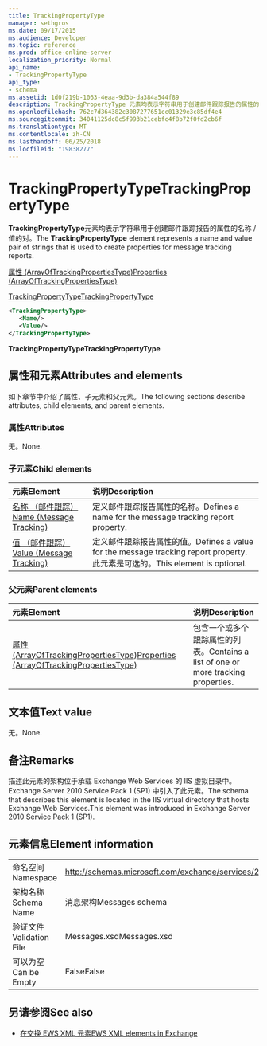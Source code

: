 ```yaml
---
title: TrackingPropertyType
manager: sethgros
ms.date: 09/17/2015
ms.audience: Developer
ms.topic: reference
ms.prod: office-online-server
localization_priority: Normal
api_name:
- TrackingPropertyType
api_type:
- schema
ms.assetid: 1d0f219b-1063-4eaa-9d3b-da384a544f89
description: TrackingPropertyType 元素均表示字符串用于创建邮件跟踪报告的属性的名称 / 值的对。
ms.openlocfilehash: 762c7d364382c3087277651cc01329e3c85df4e4
ms.sourcegitcommit: 34041125dc8c5f993b21cebfc4f8b72f0fd2cb6f
ms.translationtype: MT
ms.contentlocale: zh-CN
ms.lasthandoff: 06/25/2018
ms.locfileid: "19838277"
---
```

# <a name="trackingpropertytype"></a><span data-ttu-id="62dfa-103">TrackingPropertyType</span><span class="sxs-lookup"><span data-stu-id="62dfa-103">TrackingPropertyType</span></span>

<span data-ttu-id="62dfa-104">**TrackingPropertyType**元素均表示字符串用于创建邮件跟踪报告的属性的名称 / 值的对。</span><span class="sxs-lookup"><span data-stu-id="62dfa-104">The **TrackingPropertyType** element represents a name and value pair of strings that is used to create properties for message tracking reports.</span></span> 
  
[<span data-ttu-id="62dfa-105">属性 (ArrayOfTrackingPropertiesType)</span><span class="sxs-lookup"><span data-stu-id="62dfa-105">Properties (ArrayOfTrackingPropertiesType)</span></span>](properties-arrayoftrackingpropertiestype.md)
  
[<span data-ttu-id="62dfa-106">TrackingPropertyType</span><span class="sxs-lookup"><span data-stu-id="62dfa-106">TrackingPropertyType</span></span>](trackingpropertytype.md)
  
```xml
<TrackingPropertyType>
   <Name/>
   <Value/>
</TrackingPropertyType>
```

 <span data-ttu-id="62dfa-107">**TrackingPropertyType**</span><span class="sxs-lookup"><span data-stu-id="62dfa-107">**TrackingPropertyType**</span></span>
## <a name="attributes-and-elements"></a><span data-ttu-id="62dfa-108">属性和元素</span><span class="sxs-lookup"><span data-stu-id="62dfa-108">Attributes and elements</span></span>

<span data-ttu-id="62dfa-109">如下章节中介绍了属性、子元素和父元素。</span><span class="sxs-lookup"><span data-stu-id="62dfa-109">The following sections describe attributes, child elements, and parent elements.</span></span>
  
### <a name="attributes"></a><span data-ttu-id="62dfa-110">属性</span><span class="sxs-lookup"><span data-stu-id="62dfa-110">Attributes</span></span>

<span data-ttu-id="62dfa-111">无。</span><span class="sxs-lookup"><span data-stu-id="62dfa-111">None.</span></span>
  
### <a name="child-elements"></a><span data-ttu-id="62dfa-112">子元素</span><span class="sxs-lookup"><span data-stu-id="62dfa-112">Child elements</span></span>

|<span data-ttu-id="62dfa-113">**元素**</span><span class="sxs-lookup"><span data-stu-id="62dfa-113">**Element**</span></span>|<span data-ttu-id="62dfa-114">**说明**</span><span class="sxs-lookup"><span data-stu-id="62dfa-114">**Description**</span></span>|
|:-----|:-----|
|[<span data-ttu-id="62dfa-115">名称 （邮件跟踪）</span><span class="sxs-lookup"><span data-stu-id="62dfa-115">Name (Message Tracking)</span></span>](name-message-tracking.md) <br/> |<span data-ttu-id="62dfa-116">定义邮件跟踪报告属性的名称。</span><span class="sxs-lookup"><span data-stu-id="62dfa-116">Defines a name for the message tracking report property.</span></span>  <br/> |
|[<span data-ttu-id="62dfa-117">值 （邮件跟踪）</span><span class="sxs-lookup"><span data-stu-id="62dfa-117">Value (Message Tracking)</span></span>](value-message-tracking.md) <br/> |<span data-ttu-id="62dfa-118">定义邮件跟踪报告属性的值。</span><span class="sxs-lookup"><span data-stu-id="62dfa-118">Defines a value for the message tracking report property.</span></span> <span data-ttu-id="62dfa-119">此元素是可选的。</span><span class="sxs-lookup"><span data-stu-id="62dfa-119">This element is optional.</span></span>  <br/> |
   
### <a name="parent-elements"></a><span data-ttu-id="62dfa-120">父元素</span><span class="sxs-lookup"><span data-stu-id="62dfa-120">Parent elements</span></span>

|<span data-ttu-id="62dfa-121">**元素**</span><span class="sxs-lookup"><span data-stu-id="62dfa-121">**Element**</span></span>|<span data-ttu-id="62dfa-122">**说明**</span><span class="sxs-lookup"><span data-stu-id="62dfa-122">**Description**</span></span>|
|:-----|:-----|
|[<span data-ttu-id="62dfa-123">属性 (ArrayOfTrackingPropertiesType)</span><span class="sxs-lookup"><span data-stu-id="62dfa-123">Properties (ArrayOfTrackingPropertiesType)</span></span>](properties-arrayoftrackingpropertiestype.md) <br/> |<span data-ttu-id="62dfa-124">包含一个或多个跟踪属性的列表。</span><span class="sxs-lookup"><span data-stu-id="62dfa-124">Contains a list of one or more tracking properties.</span></span>  <br/> |
   
## <a name="text-value"></a><span data-ttu-id="62dfa-125">文本值</span><span class="sxs-lookup"><span data-stu-id="62dfa-125">Text value</span></span>

<span data-ttu-id="62dfa-126">无。</span><span class="sxs-lookup"><span data-stu-id="62dfa-126">None.</span></span>
  
## <a name="remarks"></a><span data-ttu-id="62dfa-127">备注</span><span class="sxs-lookup"><span data-stu-id="62dfa-127">Remarks</span></span>

<span data-ttu-id="62dfa-128">描述此元素的架构位于承载 Exchange Web Services 的 IIS 虚拟目录中。Exchange Server 2010 Service Pack 1 (SP1) 中引入了此元素。</span><span class="sxs-lookup"><span data-stu-id="62dfa-128">The schema that describes this element is located in the IIS virtual directory that hosts Exchange Web Services.This element was introduced in Exchange Server 2010 Service Pack 1 (SP1).</span></span>
  
## <a name="element-information"></a><span data-ttu-id="62dfa-129">元素信息</span><span class="sxs-lookup"><span data-stu-id="62dfa-129">Element information</span></span>

|||
|:-----|:-----|
|<span data-ttu-id="62dfa-130">命名空间</span><span class="sxs-lookup"><span data-stu-id="62dfa-130">Namespace</span></span>  <br/> |http://schemas.microsoft.com/exchange/services/2006/messages  <br/> |
|<span data-ttu-id="62dfa-131">架构名称</span><span class="sxs-lookup"><span data-stu-id="62dfa-131">Schema Name</span></span>  <br/> |<span data-ttu-id="62dfa-132">消息架构</span><span class="sxs-lookup"><span data-stu-id="62dfa-132">Messages schema</span></span>  <br/> |
|<span data-ttu-id="62dfa-133">验证文件</span><span class="sxs-lookup"><span data-stu-id="62dfa-133">Validation File</span></span>  <br/> |<span data-ttu-id="62dfa-134">Messages.xsd</span><span class="sxs-lookup"><span data-stu-id="62dfa-134">Messages.xsd</span></span>  <br/> |
|<span data-ttu-id="62dfa-135">可以为空</span><span class="sxs-lookup"><span data-stu-id="62dfa-135">Can be Empty</span></span>  <br/> |<span data-ttu-id="62dfa-136">False</span><span class="sxs-lookup"><span data-stu-id="62dfa-136">False</span></span>  <br/> |
   
## <a name="see-also"></a><span data-ttu-id="62dfa-137">另请参阅</span><span class="sxs-lookup"><span data-stu-id="62dfa-137">See also</span></span>



- [<span data-ttu-id="62dfa-138">在交换 EWS XML 元素</span><span class="sxs-lookup"><span data-stu-id="62dfa-138">EWS XML elements in Exchange</span></span>](ews-xml-elements-in-exchange.md)

